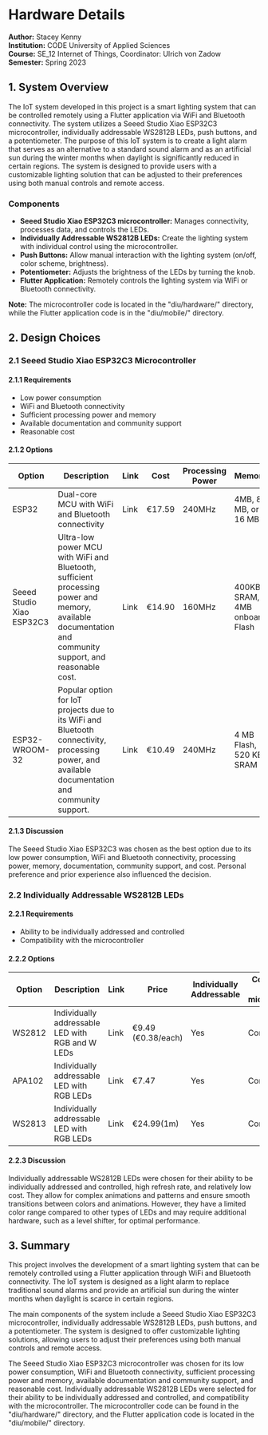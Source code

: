 # Hardware Details

**Author:** Stacey Kenny  
**Institution:** CODE University of Applied Sciences  
**Course:** SE_12 Internet of Things, Coordinator: Ulrich von Zadow  
**Semester:** Spring 2023

## 1. System Overview

The IoT system developed in this project is a smart lighting system that can be controlled remotely using a Flutter application via WiFi and Bluetooth connectivity. The system utilizes a Seeed Studio Xiao ESP32C3 microcontroller, individually addressable WS2812B LEDs, push buttons, and a potentiometer. The purpose of this IoT system is to create a light alarm that serves as an alternative to a standard sound alarm and as an artificial sun during the winter months when daylight is significantly reduced in certain regions. The system is designed to provide users with a customizable lighting solution that can be adjusted to their preferences using both manual controls and remote access.

### Components

- **Seeed Studio Xiao ESP32C3 microcontroller:** Manages connectivity, processes data, and controls the LEDs.
- **Individually Addressable WS2812B LEDs:** Create the lighting system with individual control using the microcontroller.
- **Push Buttons:** Allow manual interaction with the lighting system (on/off, color scheme, brightness).
- **Potentiometer:** Adjusts the brightness of the LEDs by turning the knob.
- **Flutter Application:** Remotely controls the lighting system via WiFi or Bluetooth connectivity.

**Note:** The microcontroller code is located in the "diu/hardware/" directory, while the Flutter application code is in the "diu/mobile/" directory.

## 2. Design Choices

### 2.1 Seeed Studio Xiao ESP32C3 Microcontroller

#### 2.1.1 Requirements

- Low power consumption
- WiFi and Bluetooth connectivity
- Sufficient processing power and memory
- Available documentation and community support
- Reasonable cost

#### 2.1.2 Options

| Option                    | Description                                                                                                                                              | Link | Cost   | Processing Power | Memory                        | Power Consumption | Connectivity       |
| ------------------------- | -------------------------------------------------------------------------------------------------------------------------------------------------------- | ---- | ------ | ---------------- | ----------------------------- | ----------------- | ------------------ |
| ESP32                     | Dual-core MCU with WiFi and Bluetooth connectivity                                                                                                       | Link | €17.59 | 240MHz           | 4MB, 8 MB, or 16 MB           | -                 | WiFi and Bluetooth |
| Seeed Studio Xiao ESP32C3 | Ultra-low power MCU with WiFi and Bluetooth, sufficient processing power and memory, available documentation and community support, and reasonable cost. | Link | €14.90 | 160MHz           | 400KB SRAM, 4MB onboard Flash | Low               | WiFi and Bluetooth |
| ESP32-WROOM-32            | Popular option for IoT projects due to its WiFi and Bluetooth connectivity, processing power, and available documentation and community support.         | Link | €10.49 | 240MHz           | 4 MB Flash, 520 KB SRAM       | High              | WiFi and Bluetooth |

#### 2.1.3 Discussion

The Seeed Studio Xiao ESP32C3 was chosen as the best option due to its low power consumption, WiFi and Bluetooth connectivity, processing power, memory, documentation, community support, and cost. Personal preference and prior experience also influenced the decision.

### 2.2 Individually Addressable WS2812B LEDs

#### 2.2.1 Requirements

- Ability to be individually addressed and controlled
- Compatibility with the microcontroller

#### 2.2.2 Options

| Option | Description                                      | Link | Price              | Individually Addressable | Compatibility with microcontroller |
| ------ | ------------------------------------------------ | ---- | ------------------ | ------------------------ | ---------------------------------- |
| WS2812 | Individually addressable LED with RGB and W LEDs | Link | €9.49 (€0.38/each) | Yes                      | Compatible                         |
| APA102 | Individually addressable LED with RGB LEDs       | Link | €7.47              | Yes                      | Compatible                         |
| WS2813 | Individually addressable LED with RGB LEDs       | Link | €24.99(1m)         | Yes                      | Compatible                         |

#### 2.2.3 Discussion

Individually addressable WS2812B LEDs were chosen for their ability to be individually addressed and controlled, high refresh rate, and relatively low cost. They allow for complex animations and patterns and ensure smooth transitions between colors and animations. However, they have a limited color range compared to other types of LEDs and may require additional hardware, such as a level shifter, for optimal performance.

## 3. Summary

This project involves the development of a smart lighting system that can be remotely controlled using a Flutter application through WiFi and Bluetooth connectivity. The IoT system is designed as a light alarm to replace traditional sound alarms and provide an artificial sun during the winter months when daylight is scarce in certain regions.

The main components of the system include a Seeed Studio Xiao ESP32C3 microcontroller, individually addressable WS2812B LEDs, push buttons, and a potentiometer. The system is designed to offer customizable lighting solutions, allowing users to adjust their preferences using both manual controls and remote access.

The Seeed Studio Xiao ESP32C3 microcontroller was chosen for its low power consumption, WiFi and Bluetooth connectivity, sufficient processing power and memory, available documentation and community support, and reasonable cost. Individually addressable WS2812B LEDs were selected for their ability to be individually addressed and controlled, and compatibility with the microcontroller. The microcontroller code can be found in the "diu/hardware/" directory, and the Flutter application code is located in the "diu/mobile/" directory.
